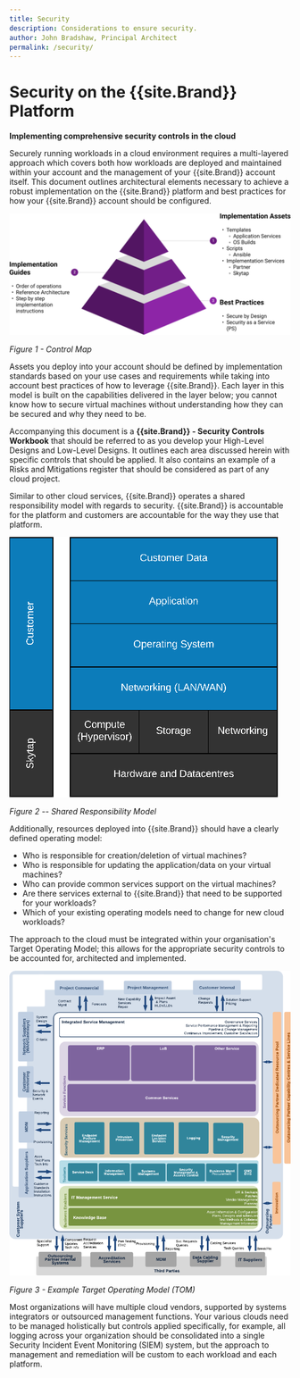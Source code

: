 ```yaml
---
title: Security
description: Considerations to ensure security.
author: John Bradshaw, Principal Architect
permalink: /security/
---
```

 
# Security on the {{site.Brand}} Platform

**Implementing comprehensive security controls in the cloud**

Securely running workloads in a cloud environment requires a multi-layered approach which covers both how workloads are deployed and maintained within your account and the management of your {{site.Brand}} account itself. This document outlines architectural elements necessary to achieve a robust implementation on the {{site.Brand}} platform and best practices for how your {{site.Brand}} account should be configured.

![control map](https://raw.githubusercontent.com/skytap/well-architected-framework/master/security/media/image2.png)

_Figure 1 - Control Map_

Assets you deploy into your account should be defined by implementation standards based on your use cases and requirements while taking into account best practices of how to leverage {{site.Brand}}. Each layer in this model is built on the capabilities delivered in the layer below; you cannot know how to secure virtual machines without understanding how they can be secured and why they need to be.

Accompanying this document is a **{{site.Brand}} - Security Controls Workbook** that should be referred to as you develop your High-Level Designs and Low-Level Designs. It outlines each area discussed herein with specific controls that should be applied. It also contains an example of a Risks and Mitigations register that should be considered as part of any cloud project.

Similar to other cloud services, {{site.Brand}} operates a shared responsibility model with regards to security. {{site.Brand}} is accountable for the platform and customers are accountable for the way they use that platform.

![Sytap Secuurity Control Map](https://raw.githubusercontent.com/skytap/well-architected-framework/master/security/media/image3.png)

_Figure 2 -- Shared Responsibility Model_

Additionally, resources deployed into {{site.Brand}} should have a clearly defined operating model:

* Who is responsible for creation/deletion of virtual machines?
* Who is responsible for updating the application/data on your virtual machines?
* Who can provide common services support on the virtual machines?
* Are there services external to {{site.Brand}} that need to be supported for your workloads?
* Which of your existing operating models need to change for new cloud workloads?

The approach to the cloud must be integrated within your organisation's Target Operating Model; this allows for the appropriate security controls to be accounted for, architected and implemented.

![Example Target Operating Model (TOM)](https://raw.githubusercontent.com/skytap/well-architected-framework/master/security/landminemedia/media/image3.png)

<!--(https://www.lucidchart.com/documents/edit/f5794a4f-e45d-4a70-9e12-9f0abf4579bb/0?callback=close&name=docs&callback_type=back&v=1701&s=612)-->

_Figure 3 - Example Target Operating Model (TOM)_

Most organizations will have multiple cloud vendors, supported by systems integrators or outsourced management functions. Your various clouds need to be managed holistically but controls applied specifically, for example, all logging across your organization should be consolidated into a single Security Incident Event Monitoring (SIEM) system, but the approach to management and remediation will be custom to each workload and each platform.
